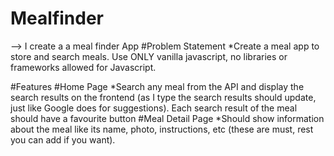 # Mealfinder
 --> I create a a meal finder App
#Problem Statement
 *Create a meal app to store and search meals. Use ONLY vanilla javascript, no libraries or frameworks allowed for Javascript.

#Features
#Home Page
  *Search any meal from the API and display the search results on the frontend (as I type the search results should update, just like Google does for suggestions).
    Each search result of the meal should have a favourite button
#Meal Detail Page
    *Should show information about the meal like its name, photo, instructions, etc (these are must, rest you can add if you want).

